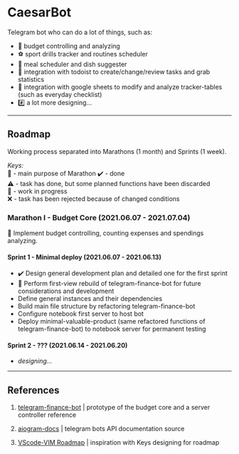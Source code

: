 CaesarBot
===

Telegram bot who can do a lot of things, such as:

- 💸 budget controlling and analyzing
- ⚽ sport drills tracker and routines scheduler
- 🍲 meal scheduler and dish suggester
- 📑 integration with todoist to create/change/review tasks and grab statistics
- 📗 integration with google sheets to modify and analyze tracker-tables (such as everyday checklist)
- #️⃣ a lot more designing...

---

## Roadmap

Working process separated into Marathons (1 month) and Sprints (1 week).

*Keys:*     
🔶 - main purpose of Marathon
✔️ - done   
⚠️ - task has done, but some planned functions have been discarded   
🏃️ - work in progress   
❌ - task has been rejected because of changed conditions   

### Marathon I - Budget Core (2021.06.07 - 2021.07.04)

🔶 Implement budget controlling, counting expenses and spendings analyzing.

#### Sprint 1 - Minimal deploy (2021.06.07 - 2021.06.13)

- ✔️ Design general development plan and detailed one for the first sprint 
- 🏃 Perform first-view rebuild of telegram-finance-bot for future considerations and development
- Define general instances and their dependencies
- Build main file structure by refactoring telegram-finance-bot 
- Configure notebook first server to host bot
- Deploy minimal-valuable-product (same refactored functions of telegram-finance-bot) to notebook server for permanent testing

#### Sprint 2 - ??? (2021.06.14 - 2021.06.20)

- *designing...*

---

## References

1. [telegram-finance-bot](https://github.com/alexey-goloburdin/telegram-finance-bot) | prototype of the budget core and a server controller reference

2. [aiogram-docs](https://docs.aiogram.dev/en/latest/) | telegram bots API documentation source

3. [VScode-VIM Roadmap](https://github.com/VSCodeVim/Vim/blob/master/ROADMAP.md) | inspiration with Keys designing for roadmap





